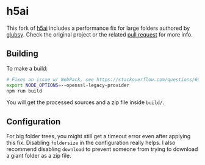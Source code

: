 # h5ai

This fork of [h5ai](https://larsjung.de/h5ai/) includes a performance fix for large folders authored by [glubsy](https://github.com/glubsy). Check the original project or the related [pull request](https://github.com/lrsjng/h5ai/pull/771) for more info.

## Building

To make a build:

```sh
# Fixes an issue w/ WebPack, see https://stackoverflow.com/questions/69394632/webpack-build-failing-with-err-ossl-evp-unsupported
export NODE_OPTIONS=--openssl-legacy-provider
npm run build
```

You will get the processed sources and a zip file inside `build/`.


## Configuration

For big folder trees, you might still get a timeout error even after applying this fix. Disabling `foldersize` in the configuration really helps. I also recommend disabling `download` to prevent someone from trying to download a giant folder as a zip file.
